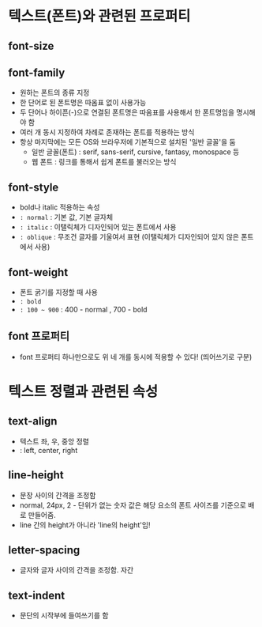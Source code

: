 # 텍스트(폰트)와 관련된 프로퍼티

## font-size

## font-family

- 원하는 폰트의 종류 지정
- 한 단어로 된 폰트명은 따옴표 없이 사용가능
- 두 단어나 하이픈(-)으로 연결된 폰트명은 따옴표를 사용해서 한 폰트명임을 명시해야 함
- 여러 개 동시 지정하여 차례로 존재하는 폰트를 적용하는 방식
- 항상 마지막에는 모든 OS와 브라우저에 기본적으로 설치된 '일반 글꼴'을 둠
  - 일반 글꼴(폰트) : serif, sans-serif, cursive, fantasy, monospace 등
  - 웹 폰트 : 링크를 통해서 쉽게 폰트를 불러오는 방식

## font-style

- bold나 italic 적용하는 속성
- `: normal` : 기본 값, 기본 글자체
- `: italic` : 이탤릭체가 디자인되어 있는 폰트에서 사용
- `: oblique` : 무조건 글자를 기울여서 표현 (이탤릭체가 디자인되어 있지 않은 폰트에서 사용)

## font-weight

- 폰트 굵기를 지정할 때 사용
- `: bold`
- `: 100 ~ 900` : 400 - normal , 700 - bold

## font 프로퍼티

- font 프로퍼티 하나만으로도 위 네 개를 동시에 적용할 수 있다! (띄어쓰기로 구분)

# 텍스트 정렬과 관련된 속성

## text-align

- 텍스트 좌, 우, 중앙 정렬
- : left, center, right

## line-height

- 문장 사이의 간격을 조정함
- normal, 24px, 2 - 단위가 없는 숫자 값은 해당 요소의 폰트 사이즈를 기준으로 배로 만들어줌.
- line 간의 height가 아니라 'line의 height'임!

## letter-spacing

- 글자와 글자 사이의 간격을 조정함. 자간

## text-indent

- 문단의 시작부에 들여쓰기를 함
